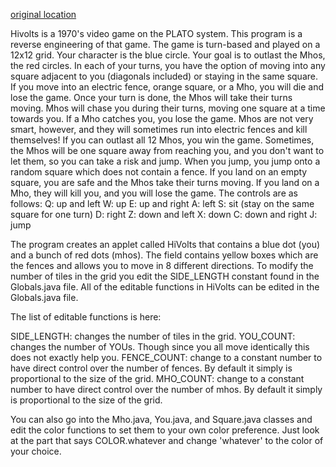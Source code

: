 [original location](https://github.com/tekknolagi/apcompsci/tree/master/java/workspace/hivolts)

Hivolts is a 1970's video game on the PLATO system. This program is a reverse engineering of that game. The game is turn-based and played on a 12x12 grid. Your character is the blue circle. Your goal is to outlast the Mhos, the red circles. In each of your turns, you have the option of moving into any square adjacent to you (diagonals included) or staying in the same square. If you move into an electric fence, orange square, or a Mho, you will die and lose the game. Once your turn is done, the Mhos will take their turns moving. Mhos will chase you during their turns, moving one square at a time towards you. If a Mho catches you, you lose the game. Mhos are not very smart, however, and they will sometimes run into electric fences and kill themselves! If you can outlast all 12 Mhos, you win the game. Sometimes, the Mhos will be one square away from reaching you, and you don't want to let them, so you can take a risk and jump. When you jump, you jump onto a random square which does not contain a fence. If you land on an empty square, you are safe and the Mhos take their turns moving. If you land on a Mho, they will kill you, and you will lose the game. The controls are as follows:
  Q: up and left
  W: up
  E: up and right
  A: left
  S: sit (stay on the same square for one turn)
  D: right
  Z: down and left
  X: down
  C: down and right
  J: jump

The program creates an applet called HiVolts that contains a blue dot (you) and
a bunch of red dots (mhos). The field contains yellow boxes which are the fences
and allows you to move in 8 different directions. To modify the number of tiles in the
grid you edit the SIDE_LENGTH constant found in the Globals.java file. All of the editable
functions in HiVolts can be edited in the Globals.java file.

The list of editable functions is here:

SIDE_LENGTH: changes the number of tiles in the grid.
YOU_COUNT: changes the number of YOUs. Though since you all move identically this does not exactly help you.
FENCE_COUNT: change to a constant number to have direct control over the number of fences. By default it simply is proportional to the size of the grid.
MHO_COUNT: change to a constant number to have direct control over the number of mhos. By default it simply is proportional to the size of the grid.

You can also go into the Mho.java, You.java, and Square.java classes and edit the color functions to set them to your own color preference.
Just look at the part that says COLOR.whatever and change 'whatever' to the color of your choice.
